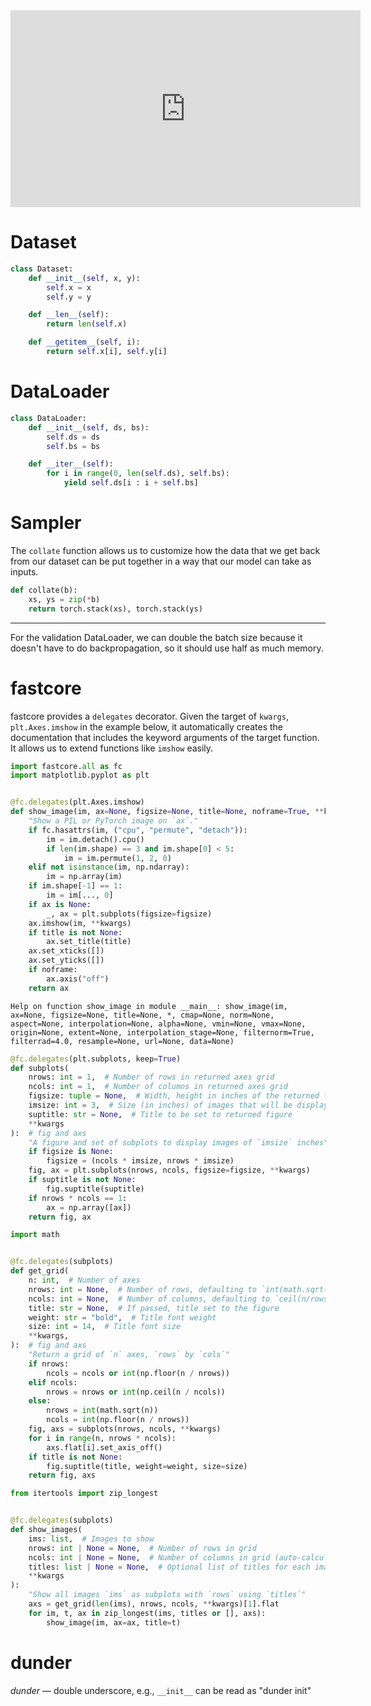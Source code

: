 <iframe width="560" height="315" src="https://www.youtube.com/embed/veqj0DsZSXU?si=gWgKSBWwB9-ux3uO" title="YouTube video player" frameborder="0" allow="accelerometer; autoplay; clipboard-write; encrypted-media; gyroscope; picture-in-picture; web-share" allowfullscreen></iframe>

# Dataset

```python
class Dataset:
    def __init__(self, x, y):
        self.x = x
        self.y = y

    def __len__(self):
        return len(self.x)

    def __getitem__(self, i):
        return self.x[i], self.y[i]
```

# DataLoader

```python
class DataLoader:
    def __init__(self, ds, bs):
        self.ds = ds
        self.bs = bs

    def __iter__(self):
        for i in range(0, len(self.ds), self.bs):
            yield self.ds[i : i + self.bs]
```

# Sampler

The `collate` function allows us to customize how the data that we get back from our dataset can be put together in a way that our model can take as inputs.

```python
def collate(b):
    xs, ys = zip(*b)
    return torch.stack(xs), torch.stack(ys)
```

---

For the validation DataLoader, we can double the batch size because it doesn't have to do backpropagation, so it should use half as much memory.

# fastcore

fastcore provides a `delegates` decorator. Given the target of `kwargs`, `plt.Axes.imshow` in the example below, it automatically creates the documentation that includes the keyword arguments of the target function. It allows us to extend functions like `imshow` easily.

```python
import fastcore.all as fc
import matplotlib.pyplot as plt


@fc.delegates(plt.Axes.imshow)
def show_image(im, ax=None, figsize=None, title=None, noframe=True, **kwargs):
    "Show a PIL or PyTorch image on `ax`."
    if fc.hasattrs(im, ("cpu", "permute", "detach")):
        im = im.detach().cpu()
        if len(im.shape) == 3 and im.shape[0] < 5:
            im = im.permute(1, 2, 0)
    elif not isinstance(im, np.ndarray):
        im = np.array(im)
    if im.shape[-1] == 1:
        im = im[..., 0]
    if ax is None:
        _, ax = plt.subplots(figsize=figsize)
    ax.imshow(im, **kwargs)
    if title is not None:
        ax.set_title(title)
    ax.set_xticks([])
    ax.set_yticks([])
    if noframe:
        ax.axis("off")
    return ax
```

```text
Help on function show_image in module __main__: show_image(im, ax=None, figsize=None, title=None, *, cmap=None, norm=None, aspect=None, interpolation=None, alpha=None, vmin=None, vmax=None, origin=None, extent=None, interpolation_stage=None, filternorm=True, filterrad=4.0, resample=None, url=None, data=None)
```

```python
@fc.delegates(plt.subplots, keep=True)
def subplots(
    nrows: int = 1,  # Number of rows in returned axes grid
    ncols: int = 1,  # Number of columns in returned axes grid
    figsize: tuple = None,  # Width, height in inches of the returned figure
    imsize: int = 3,  # Size (in inches) of images that will be displayed in the returned figure
    suptitle: str = None,  # Title to be set to returned figure
    **kwargs
):  # fig and axs
    "A figure and set of subplots to display images of `imsize` inches"
    if figsize is None:
        figsize = (ncols * imsize, nrows * imsize)
    fig, ax = plt.subplots(nrows, ncols, figsize=figsize, **kwargs)
    if suptitle is not None:
        fig.suptitle(suptitle)
    if nrows * ncols == 1:
        ax = np.array([ax])
    return fig, ax
```

```python
import math


@fc.delegates(subplots)
def get_grid(
    n: int,  # Number of axes
    nrows: int = None,  # Number of rows, defaulting to `int(math.sqrt(n))`
    ncols: int = None,  # Number of columns, defaulting to `ceil(n/rows)`
    title: str = None,  # If passed, title set to the figure
    weight: str = "bold",  # Title font weight
    size: int = 14,  # Title font size
    **kwargs,
):  # fig and axs
    "Return a grid of `n` axes, `rows` by `cols`"
    if nrows:
        ncols = ncols or int(np.floor(n / nrows))
    elif ncols:
        nrows = nrows or int(np.ceil(n / ncols))
    else:
        nrows = int(math.sqrt(n))
        ncols = int(np.floor(n / nrows))
    fig, axs = subplots(nrows, ncols, **kwargs)
    for i in range(n, nrows * ncols):
        axs.flat[i].set_axis_off()
    if title is not None:
        fig.suptitle(title, weight=weight, size=size)
    return fig, axs
```

```python
from itertools import zip_longest


@fc.delegates(subplots)
def show_images(
    ims: list,  # Images to show
    nrows: int | None = None,  # Number of rows in grid
    ncols: int | None = None,  # Number of columns in grid (auto-calculated if None)
    titles: list | None = None,  # Optional list of titles for each image
    **kwargs
):
    "Show all images `ims` as subplots with `rows` using `titles`"
    axs = get_grid(len(ims), nrows, ncols, **kwargs)[1].flat
    for im, t, ax in zip_longest(ims, titles or [], axs):
        show_image(im, ax=ax, title=t)
```

# **dunder**

_dunder_ — double underscore, e.g., `__init__` can be read as "dunder init"
